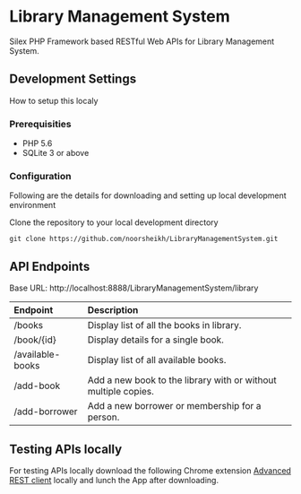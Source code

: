 # Library Management System

Silex PHP Framework based RESTful Web APIs for Library Management System.

## Development Settings

How to setup this localy

### Prerequisities

- PHP 5.6
- SQLite 3 or above

### Configuration

Following are the details for downloading and setting up local development environment

Clone the repository to your local development directory
```
git clone https://github.com/noorsheikh/LibraryManagementSystem.git
```

## API Endpoints

Base URL: http://localhost:8888/LibraryManagementSystem/library

| Endpoint   | Description |
| :-----------  | :----------- |
| /books  |   Display list of all the books in library. |
| /book/{id}   |   Display details for a single book. |
| /available-books |   Display list of all available books. |
| /add-book    |   Add a new book to the library with or without multiple copies. |
| /add-borrower |   Add a new borrower or membership for a person. |


## Testing APIs locally

For testing APIs locally download the following Chrome extension [Advanced REST client](https://chrome.google.com/webstore/detail/advanced-rest-client/hgmloofddffdnphfgcellkdfbfbjeloo) locally and lunch the App after downloading.
